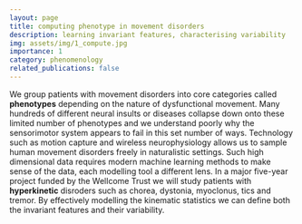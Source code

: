 ```yaml
---
layout: page
title: computing phenotype in movement disorders
description: learning invariant features, characterising variability
img: assets/img/1_compute.jpg
importance: 1
category: phenomenology
related_publications: false
---
```

We group patients with movement disorders into core categories called **phenotypes** depending on the nature of dysfunctional movement. Many hundreds of different neural insults or diseases collapse down onto these limited number of phenotypes and we understand poorly why the sensorimotor system appears to fail in this set number of ways. Technology such as motion capture and wireless neurophysiology allows us to sample human movement disorders freely in naturalistic settings.  Such high dimensional data requires modern machine learning methods to make sense of the data, each modelling tool a different lens.  In a major five-year project funded by the Wellcome Trust we will study patients with **hyperkinetic** disroders such as chorea, dystonia, myoclonus, tics and tremor.  By effectively modelling the kinematic statistics we can define both the invariant features and their variability.  